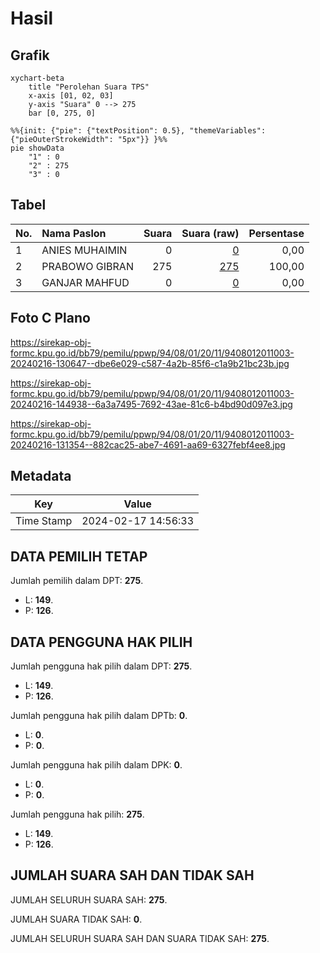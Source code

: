# Hasil

## Grafik

```mermaid
xychart-beta
    title "Perolehan Suara TPS"
    x-axis [01, 02, 03]
    y-axis "Suara" 0 --> 275
    bar [0, 275, 0]
```

```mermaid
%%{init: {"pie": {"textPosition": 0.5}, "themeVariables": {"pieOuterStrokeWidth": "5px"}} }%%
pie showData
    "1" : 0
    "2" : 275
    "3" : 0
```

## Tabel

| No. | Nama Paslon    | Suara | Suara (raw) | Persentase |
|:--- |:-------------- | -----:| -----------:| ----------:|
| 1   | ANIES MUHAIMIN | 0     | [0][p-1]    | 0,00       |
| 2   | PRABOWO GIBRAN | 275   | [275][p-2]  | 100,00     |
| 3   | GANJAR MAHFUD  | 0     | [0][p-3]    | 0,00       |


[p-1]: https://github.com/gigit-pemilu/pemilu-2024-94-papua-tengah/blob/main/pilpres/hitung-suara/sub/94-papua-tengah/sub/08-deiyai/sub/01-tigi/sub/2011-mugouda/sub/003-tps/sub/paslon-1.txt
[p-2]: https://github.com/gigit-pemilu/pemilu-2024-94-papua-tengah/blob/main/pilpres/hitung-suara/sub/94-papua-tengah/sub/08-deiyai/sub/01-tigi/sub/2011-mugouda/sub/003-tps/sub/paslon-2.txt
[p-3]: https://github.com/gigit-pemilu/pemilu-2024-94-papua-tengah/blob/main/pilpres/hitung-suara/sub/94-papua-tengah/sub/08-deiyai/sub/01-tigi/sub/2011-mugouda/sub/003-tps/sub/paslon-3.txt

## Foto C Plano

https://sirekap-obj-formc.kpu.go.id/bb79/pemilu/ppwp/94/08/01/20/11/9408012011003-20240216-130647--dbe6e029-c587-4a2b-85f6-c1a9b21bc23b.jpg

https://sirekap-obj-formc.kpu.go.id/bb79/pemilu/ppwp/94/08/01/20/11/9408012011003-20240216-144938--6a3a7495-7692-43ae-81c6-b4bd90d097e3.jpg

https://sirekap-obj-formc.kpu.go.id/bb79/pemilu/ppwp/94/08/01/20/11/9408012011003-20240216-131354--882cac25-abe7-4691-aa69-6327febf4ee8.jpg


## Metadata

| Key        | Value               |
| ---------- | ------------------- |
| Time Stamp | 2024-02-17 14:56:33 |


## DATA PEMILIH TETAP

Jumlah pemilih dalam DPT: **275**.
 * L: **149**.
 * P: **126**.

## DATA PENGGUNA HAK PILIH

Jumlah pengguna hak pilih dalam DPT: **275**.
 * L: **149**.
 * P: **126**.

Jumlah pengguna hak pilih dalam DPTb: **0**.
 * L: **0**.
 * P: **0**.

Jumlah pengguna hak pilih dalam DPK: **0**.
 * L: **0**.
 * P: **0**.

Jumlah pengguna hak pilih: **275**.
 * L: **149**.
 * P: **126**.

## JUMLAH SUARA SAH DAN TIDAK SAH

JUMLAH SELURUH SUARA SAH: **275**.

JUMLAH SUARA TIDAK SAH: **0**.

JUMLAH SELURUH SUARA SAH DAN SUARA TIDAK SAH: **275**.


